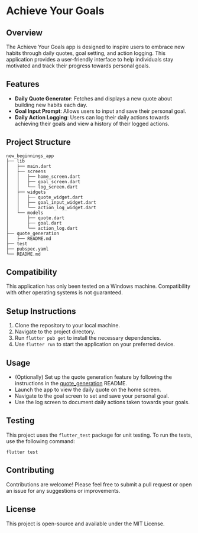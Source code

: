 # Achieve Your Goals

## Overview
The Achieve Your Goals app is designed to inspire users to embrace new habits through daily quotes, goal setting, and action logging. This application provides a user-friendly interface to help individuals stay motivated and track their progress towards personal goals.

## Features
- **Daily Quote Generator**: Fetches and displays a new quote about building new habits each day.
- **Goal Input Prompt**: Allows users to input and save their personal goal.
- **Daily Action Logging**: Users can log their daily actions towards achieving their goals and view a history of their logged actions.

## Project Structure
```
new_beginnings_app
├── lib
│   ├── main.dart
│   ├── screens
│   │   ├── home_screen.dart
│   │   ├── goal_screen.dart
│   │   └── log_screen.dart
│   ├── widgets
│   │   ├── quote_widget.dart
│   │   ├── goal_input_widget.dart
│   │   └── action_log_widget.dart
│   └── models
│       ├── quote.dart
│       ├── goal.dart
│       └── action_log.dart
├── quote_generation
│   ├── README.md
├── test
├── pubspec.yaml
└── README.md
```

## Compatibility
This application has only been tested on a Windows machine. Compatibility with other operating systems is not guaranteed.

## Setup Instructions
1. Clone the repository to your local machine.
2. Navigate to the project directory.
3. Run `flutter pub get` to install the necessary dependencies.
4. Use `flutter run` to start the application on your preferred device.

## Usage
- (Optionally) Set up the quote generation feature by following the instructions in the [quote_generation](quote_generation) README.
- Launch the app to view the daily quote on the home screen.
- Navigate to the goal screen to set and save your personal goal.
- Use the log screen to document daily actions taken towards your goals.

## Testing
This project uses the `flutter_test` package for unit testing. To run the tests, use the following command:
```
flutter test
```

## Contributing
Contributions are welcome! Please feel free to submit a pull request or open an issue for any suggestions or improvements.

## License
This project is open-source and available under the MIT License.